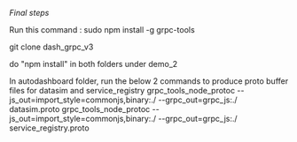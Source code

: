 *Final steps*

Run this command : sudo npm install -g grpc-tools

git clone dash_grpc_v3

do "npm install" in both folders under demo_2

In autodashboard folder, run the below 2 commands to produce proto buffer files for datasim and service_registry
grpc_tools_node_protoc --js_out=import_style=commonjs,binary:./ --grpc_out=grpc_js:./ datasim.proto
grpc_tools_node_protoc --js_out=import_style=commonjs,binary:./ --grpc_out=grpc_js:./ service_registry.proto
